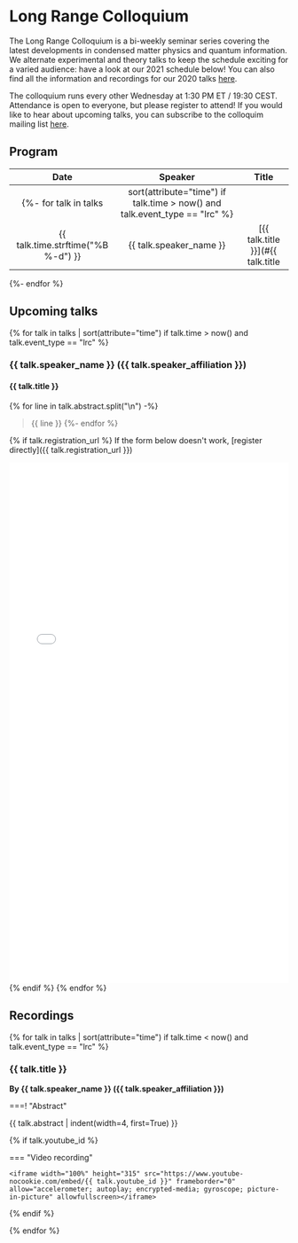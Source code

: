 # Long Range Colloquium

The Long Range Colloquium is a bi-weekly seminar series covering the latest developments in condensed matter physics and quantum information. We alternate experimental and theory talks to keep the schedule exciting for a varied audience: have a look at our 2021 schedule below!
You can also find all the information and recordings for our 2020 talks [here](/#/long_range_colloquium-2020).

The colloquium runs every other Wednesday at 1:30 PM ET / 19:30 CEST.
Attendance is open to everyone, but please register to attend! If you would like to hear about upcoming talks, you can subscribe to the colloquim mailing list [here](https://virtualscienceforum.org/#/mailinglist).

## Program

|   Date   |     Speaker    | Title |
|:---------:|:--------------:|:-----:|
{%- for talk in talks | sort(attribute="time") if talk.time > now() and talk.event_type == "lrc" %}
| {{ talk.time.strftime("%B %-d") }} | {{ talk.speaker_name }} | [{{ talk.title }}](#{{ talk.title | a }}) |
{%- endfor %}

## Upcoming talks

{% for talk in talks | sort(attribute="time") if talk.time > now() and talk.event_type == "lrc" %}
### {{ talk.speaker_name }} ({{ talk.speaker_affiliation }})
#### {{ talk.title }}

{% for line in talk.abstract.split("\n") -%}
> {{ line }}
{%- endfor %}

{% if talk.registration_url %}
If the form below doesn't work, [register directly]({{ talk.registration_url }})

<iframe width="100%" height="940" src="{{ talk.registration_url }}" frameborder="0" marginheight="0" marginwidth="0" style="overflow-x:hidden"></iframe>
{% endif %}
{% endfor %}

## Recordings

{% for talk in talks | sort(attribute="time") if talk.time < now() and talk.event_type == "lrc" %}

### {{ talk.title }}
**By {{ talk.speaker_name }} ({{ talk.speaker_affiliation }})**

===! "Abstract"

{{ talk.abstract | indent(width=4, first=True) }}

{% if talk.youtube_id %}

=== "Video recording"

    <iframe width="100%" height="315" src="https://www.youtube-nocookie.com/embed/{{ talk.youtube_id }}" frameborder="0" allow="accelerometer; autoplay; encrypted-media; gyroscope; picture-in-picture" allowfullscreen></iframe>

{% endif %}

{% endfor %}
